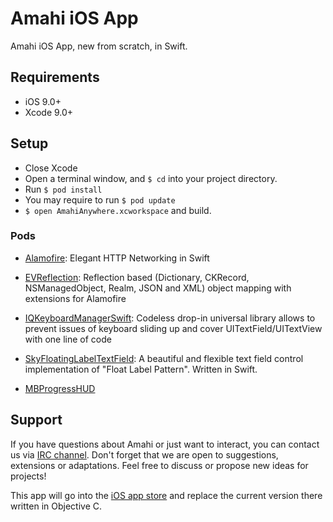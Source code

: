 # Amahi iOS App
Amahi iOS App, new from scratch, in Swift.

## Requirements

- iOS 9.0+
- Xcode 9.0+

## Setup
- Close Xcode
- Open a terminal window, and `$ cd` into your project directory.
- Run `$ pod install`
- You may require to run `$ pod update`
- `$ open AmahiAnywhere.xcworkspace` and build.

### Pods
- [Alamofire](https://github.com/Alamofire/Alamofire): Elegant HTTP Networking in Swift

- [EVReflection](https://github.com/evermeer/EVReflection): Reflection based (Dictionary, CKRecord, NSManagedObject, Realm,                     JSON and XML) object mapping with extensions for Alamofire

- [IQKeyboardManagerSwift](https://github.com/hackiftekhar/IQKeyboardManager): Codeless drop-in universal library allows to                             prevent issues of keyboard sliding up and cover UITextField/UITextView with one line of code

- [SkyFloatingLabelTextField](https://github.com/Skyscanner/SkyFloatingLabelTextField): A beautiful and flexible text field                                   control implementation of "Float Label Pattern". Written in Swift.

- [MBProgressHUD](https://github.com/jdg/MBProgressHUD)

## Support

If you have questions about Amahi or just want to interact, you can contact us via [IRC channel](http://talk.amahi.org). Don't forget that we are open to suggestions, extensions or adaptations. Feel free to discuss or propose new ideas for projects!


This app will go into the [iOS app store](https://itunes.apple.com/us/app/amahi/id761559919) and replace the current version there written in Objective C.
